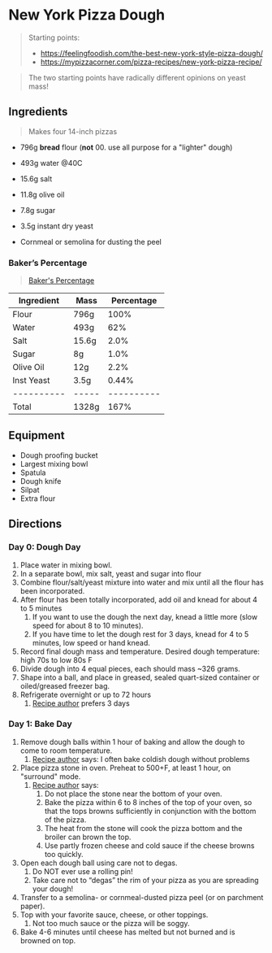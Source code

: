 # New York Pizza Dough

> Starting points: 
> - https://feelingfoodish.com/the-best-new-york-style-pizza-dough/
> - https://mypizzacorner.com/pizza-recipes/new-york-pizza-recipe/

> The two starting points have radically different opinions on yeast mass!

## Ingredients

> Makes four 14-inch pizzas

- 796g **bread** flour (**not** 00. use all purpose for a "lighter" dough)
- 493g water @40C
- 15.6g salt 
- 11.8g olive oil
- 7.8g sugar
- 3.5g instant dry yeast

- Cornmeal or semolina for dusting the peel

### Baker’s Percentage
> [Baker's Percentage](https://www.kingarthurbaking.com/pro/reference/bakers-percentage)

| Ingredient | Mass  | Percentage |
| ---------- | ----- | ---------- |
| Flour      | 796g  | 100%       |
| Water      | 493g  | 62%        |
| Salt       | 15.6g | 2.0%       |
| Sugar      | 8g    | 1.0%       |
| Olive Oil  | 12g   | 2.2%       |
| Inst Yeast | 3.5g  | 0.44%      |
| ---------- | ----- | ---------- |
| Total      | 1328g | 167%       |

## Equipment
- Dough proofing bucket
- Largest mixing bowl
- Spatula
- Dough knife
- Silpat
- Extra flour

## Directions

### Day 0: Dough Day

1. Place water in mixing bowl.
2. In a separate bowl, mix salt, yeast and sugar into flour
3. Combine flour/salt/yeast mixture into water and mix until all the flour has been incorporated.
4. After flour has been totally incorporated, add oil and knead for about 4 to 5 minutes
    1. If you want to use the dough the next day, knead a little more (slow speed for about 8 to 10 minutes).
    2. If you have time to let the dough rest for 3 days, knead for 4 to 5 minutes, low speed or hand knead.
5. Record final dough mass and temperature. Desired dough temperature: high 70s to low 80s F
6. Divide dough into 4 equal pieces, each should mass ~326 grams.
7. Shape into a ball, and place in greased, sealed quart-sized container or oiled/greased freezer bag.
8. Refrigerate overnight or up to 72 hours 
    1. [Recipe author](https://feelingfoodish.com/the-best-new-york-style-pizza-dough/) prefers 3 days

### Day 1: Bake Day

1. Remove dough balls within 1 hour of baking and allow the dough to come to room temperature. 
    1. [Recipe author](https://feelingfoodish.com/the-best-new-york-style-pizza-dough/) says: I often bake coldish dough without problems
2. Place pizza stone in oven. Preheat to 500+F, at least 1 hour, on "surround" mode.
    1. [Recipe author](https://feelingfoodish.com/the-best-new-york-style-pizza-dough/) says:
        1. Do not place the stone near the bottom of your oven.
        2. Bake the pizza within 6 to 8 inches of the top of your oven, so that the tops browns sufficiently in conjunction with the bottom of the pizza.
        3. The heat from the stone will cook the pizza bottom and the broiler can brown the top.
        4. Use partly frozen cheese and cold sauce if the cheese browns too quickly.
3. Open each dough ball using care not to degas.
    1. Do NOT ever use a rolling pin!
    2. Take care not to “degas” the rim of your pizza as you are spreading your dough!
4. Transfer to a semolina- or cornmeal-dusted pizza peel (or on parchment paper).
5. Top with your favorite sauce, cheese, or other toppings.
    1. Not too much sauce or the pizza will be soggy.
6. Bake 4-6 minutes until cheese has melted but not burned and is browned on top.
